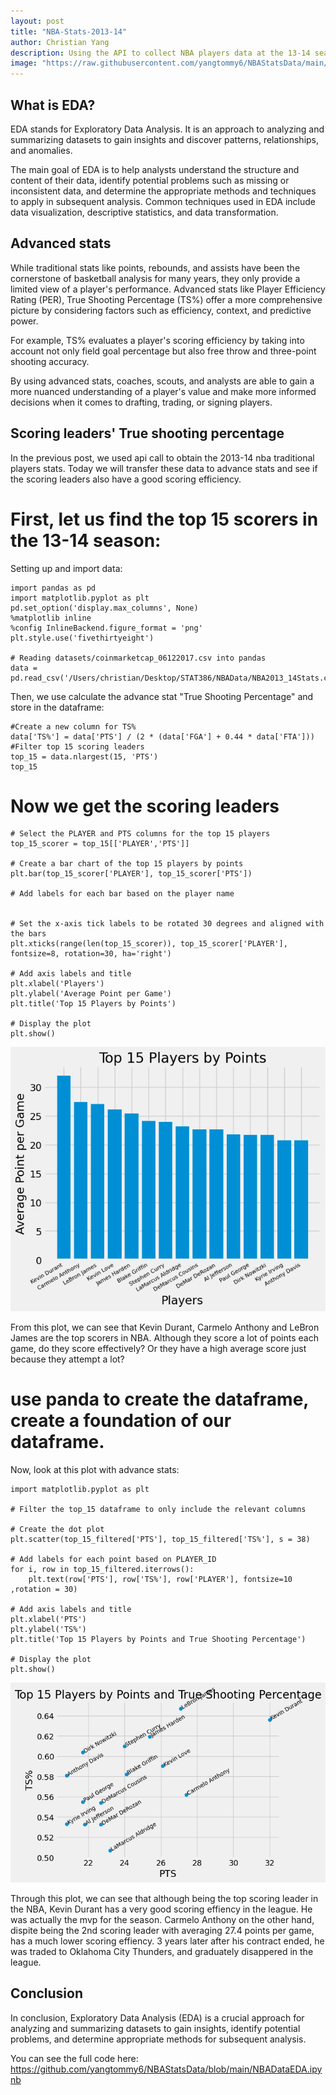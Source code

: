 ```yaml
---
layout: post
title: "NBA-Stats-2013-14"
author: Christian Yang
description: Using the API to collect NBA players data at the 13-14 season
image: "https://raw.githubusercontent.com/yangtommy6/NBAStatsData/main/8.jpeg"
---
```


## What is EDA?

EDA stands for Exploratory Data Analysis. It is an approach to analyzing and summarizing datasets to gain insights and discover patterns, relationships, and anomalies.

The main goal of EDA is to help analysts understand the structure and content of their data, identify potential problems such as missing or inconsistent data, and determine the appropriate methods and techniques to apply in subsequent analysis. Common techniques used in EDA include data visualization, descriptive statistics, and data transformation.

## Advanced stats

While traditional stats like points, rebounds, and assists have been the cornerstone of basketball analysis for many years, they only provide a limited view of a player's performance. Advanced stats like Player Efficiency Rating (PER), True Shooting Percentage (TS%) offer a more comprehensive picture by considering factors such as efficiency, context, and predictive power.

For example, TS% evaluates a player's scoring efficiency by taking into account not only field goal percentage but also free throw and three-point shooting accuracy.

By using advanced stats, coaches, scouts, and analysts are able to gain a more nuanced understanding of a player's value and make more informed decisions when it comes to drafting, trading, or signing players.

## Scoring leaders' True shooting percentage

In the previous post, we used api call to obtain the 2013-14 nba traditional players stats. Today we will transfer these data to advance stats and see if the scoring leaders also have a good scoring efficiency.

# First, let us find the top 15 scorers in the 13-14 season:

Setting up and import data:

```
import pandas as pd
import matplotlib.pyplot as plt
pd.set_option('display.max_columns', None)
%matplotlib inline
%config InlineBackend.figure_format = 'png'
plt.style.use('fivethirtyeight')

# Reading datasets/coinmarketcap_06122017.csv into pandas
data = pd.read_csv('/Users/christian/Desktop/STAT386/NBAData/NBA2013_14Stats.csv')
```

Then, we use calculate the advance stat "True Shooting Percentage" and store in the dataframe:

```
#Create a new column for TS%
data['TS%'] = data['PTS'] / (2 * (data['FGA'] + 0.44 * data['FTA']))
#Filter top 15 scoring leaders
top_15 = data.nlargest(15, 'PTS')
top_15
```

# Now we get the scoring leaders

```
# Select the PLAYER and PTS columns for the top 15 players
top_15_scorer = top_15[['PLAYER','PTS']]

# Create a bar chart of the top 15 players by points
plt.bar(top_15_scorer['PLAYER'], top_15_scorer['PTS'])

# Add labels for each bar based on the player name


# Set the x-axis tick labels to be rotated 30 degrees and aligned with the bars
plt.xticks(range(len(top_15_scorer)), top_15_scorer['PLAYER'], fontsize=8, rotation=30, ha='right')

# Add axis labels and title
plt.xlabel('Players')
plt.ylabel('Average Point per Game')
plt.title('Top 15 Players by Points')

# Display the plot
plt.show()
```

![6](https://raw.githubusercontent.com/yangtommy6/NBAStatsData/main/6.png)

From this plot, we can see that Kevin Durant, Carmelo Anthony and LeBron James are the top scorers in NBA. Although they score a lot of points each game, do they score effectively? Or they have a high average score just because they attempt a lot?

# use panda to create the dataframe, create a foundation of our dataframe.

Now, look at this plot with advance stats:

```
import matplotlib.pyplot as plt

# Filter the top_15 dataframe to only include the relevant columns

# Create the dot plot
plt.scatter(top_15_filtered['PTS'], top_15_filtered['TS%'], s = 38)

# Add labels for each point based on PLAYER_ID
for i, row in top_15_filtered.iterrows():
    plt.text(row['PTS'], row['TS%'], row['PLAYER'], fontsize=10 ,rotation = 30)

# Add axis labels and title
plt.xlabel('PTS')
plt.ylabel('TS%')
plt.title('Top 15 Players by Points and True Shooting Percentage')

# Display the plot
plt.show()

```

![7](https://raw.githubusercontent.com/yangtommy6/NBAStatsData/main/7.png)

Through this plot, we can see that although being the top scoring leader in the NBA, Kevin Durant has a very good scoring effiency in the league. He was actually the mvp for the season. Carmelo Anthony on the other hand, dispite being the 2nd scoring leader with averaging 27.4 points per game, has a much lower scoring effiency. 3 years later after his contract ended, he was traded to Oklahoma City Thunders, and graduately disappered in the league.

## Conclusion

In conclusion, Exploratory Data Analysis (EDA) is a crucial approach for analyzing and summarizing datasets to gain insights, identify potential problems, and determine appropriate methods for subsequent analysis.

You can see the full code here:
https://github.com/yangtommy6/NBAStatsData/blob/main/NBADataEDA.ipynb
